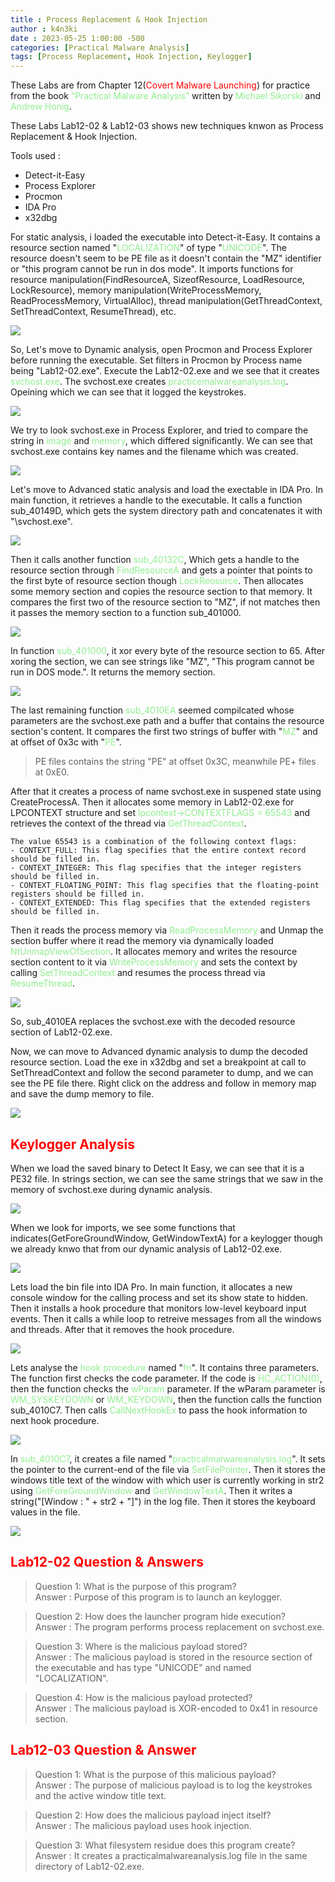 ```yaml
---
title : Process Replacement & Hook Injection
author : k4n3ki
date : 2023-05-25 1:00:00 -500
categories: [Practical Malware Analysis]
tags: [Process Replacement, Hook Injection, Keylogger]
---
```


These Labs are from Chapter 12(<span style="color:red">Covert Malware Launching</span>) for practice from the book <span style="color:lightgreen">“Practical Malware Analysis”</span> written by <span style="color:lightgreen">Michael Sikorski</span> and <span style="color:lightgreen">Andrew Honig</span>.

These Labs Lab12-02 & Lab12-03 shows new techniques knwon as Process Replacement & Hook Injection. 

Tools used :
- Detect-it-Easy
- Process Explorer
- Procmon
- IDA Pro
- x32dbg

For static analysis, i loaded the executable into Detect-it-Easy. It contains a resource section named "<span style="color:lightgreen">LOCALIZATION</span>" of type "<span style="color:lightgreen">UNICODE</span>". The resource doesn't seem to be PE file as it doesn't contain the "MZ" identifier or "this program cannot be run in dos mode". It imports functions for resource manipulation(FindResourceA, SizeofResource, LoadResource, LockResource), memory manipulation(WriteProcessMemory, ReadProcessMemory, VirtualAlloc), thread manipulation(GetThreadContext, SetThreadContext, ResumeThread), etc.

<img src="/assets/img/Lab12-02/resource_section.png">
<!-- ![img](/resource_section.png) -->

So, Let's move to Dynamic analysis, open Procmon and Process Explorer before running the executable. Set filters in Procmon by Process name being "Lab12-02.exe". Execute the Lab12-02.exe and we see that it creates <span style="color:lightgreen">svchost.exe</span>. The svchost.exe creates <span style="color:lightgreen">practicemalwareanalysis.log</span>. Opeining which we can see that it logged the keystrokes.

<img src="/assets/img/Lab12-02/logFile.png">
<!-- ![img](/logFile.png) -->

We try to look svchost.exe in Process Explorer, and tried to compare the string in <span style="color:lightgreen">image</span> and <span style="color:lightgreen">memory</span>, which differed significantly. We can see that svchost.exe contains key names and the filename which was created.

<img src="/assets/img/Lab12-02/comp.png">
<!-- ![img](/comp.png) -->

Let's move to Advanced static analysis and load the exectable in IDA Pro. In main function, it retrieves a handle to the executable. It calls a function sub_40149D, which gets the system directory path and concatenates it with "\\svchost.exe".

<img src="/assets/img/Lab12-02/main_func.png">
<!-- ![img](/main_func.png) -->

Then it calls another function <span style="color:lightgreen">sub_40132C</span>, Which gets a handle to the resource section through <span style="color:lightgreen">FindResourceA</span> and gets a pointer that points to the first byte of resource section though <span style="color:lightgreen">LockReosurce</span>. Then allocates some memory section and copies the resource section to that memory. It compares the first two of the resource section to "MZ", if not matches then it passes the memory section to a function sub_401000. 

<img src="/assets/img/Lab12-02/resource_function.png">
<!-- ![img](/resource_function.png) -->

In function <span style="color:lightgreen">sub_401000</span>, it xor every byte of the resource section to 65. After xoring the section, we can see strings like "MZ", "This program cannot be run in DOS mode.". It returns the memory section.

<img src="/assets/img/Lab12-02/resource_decode.png">
<!-- ![img](/resource_decode.png) -->

The last remaining function <span style="color:lightgreen">sub_4010EA</span> seemed compilcated whose parameters are the svchost.exe path and a buffer that contains the resource section's content. It compares the first two strings of buffer with "<span style="color:lightgreen">MZ</span>" and at offset of 0x3c with "<span style="color:lightgreen">PE</span>".

> PE files contains the string "PE" at offset 0x3C, meanwhile PE+ files at 0xE0.

After that it creates a process of name svchost.exe in suspened state using CreateProcessA. Then it allocates some memory in Lab12-02.exe for LPCONTEXT structure and set <span style="color:lightgreen">lpcontext->CONTEXTFLAGS = 65543</span> and retrieves the context of the thread via <span style="color:lightgreen">GetThreadContext</span>.

```
The value 65543 is a combination of the following context flags:
- CONTEXT_FULL: This flag specifies that the entire context record should be filled in.
- CONTEXT_INTEGER: This flag specifies that the integer registers should be filled in.
- CONTEXT_FLOATING_POINT: This flag specifies that the floating-point registers should be filled in.
- CONTEXT_EXTENDED: This flag specifies that the extended registers should be filled in.
```

Then it reads the process memory via <span style="color:lightgreen">ReadProcessMemory</span> and Unmap the section buffer where it read the memory via dynamically loaded <span style="color:lightgreen">NtUnmapViewOfSection</span>. It allocates memory and writes the resource section content to it via <span style="color:lightgreen">WriteProcessMemory</span> and sets the context by calling <span style="color:lightgreen">SetThreadContext</span> and resumes the process thread via <span style="color:lightgreen">ResumeThread</span>.

<img src="/assets/img/Lab12-02/write.png">

So, sub_4010EA replaces the svchost.exe with the decoded resource section of Lab12-02.exe. 

Now, we can move to Advanced dynamic analysis to dump the decoded resource section. Load the exe in x32dbg and set a breakpoint at call to SetThreadContext and follow the second parameter to dump, and we can see the PE file there. Right click on the address and follow in memory map and save the dump memory to file.

<img src="/assets/img/Lab12-02/dump.png">

## <span style="color:red">Keylogger Analysis</span>

When we load the saved binary to Detect It Easy, we can see that it is a PE32 file. In strings section, we can see the same strings that we saw in the memory of svchost.exe during dynamic analysis.

<img src="/assets/img/Lab12-02/key_strings.png">

When we look for imports, we see some functions that indicates(GetForeGroundWindow, GetWindowTextA) for a keylogger though we already knwo that from our dynamic analysis of Lab12-02.exe.

<img src="/assets/img/Lab12-02/key_imports.png">

Lets load the bin file into IDA Pro. In main function, it allocates a new console window for the calling process and set its show state to hidden. Then it installs a hook procedure that monitors low-level keyboard input events. Then it calls a while loop to retreive messages from all the windows and threads. After that it removes the hook procedure.

<img src="/assets/img/Lab12-02/key_main.png">

Lets analyse the <span style="color:lightgreen">hook procedure</span> named "<span style="color:lightgreen">fn</span>". It contains three parameters. The function first checks the code parameter. If the code is <span style="color:lightgreen">HC_ACTION(0)</span>, then the function checks the <span style="color:lightgreen">wParam</span> parameter. If the wParam parameter is <span style="color:lightgreen">WM_SYSKEYDOWN</span> or <span style="color:lightgreen">WM_KEYDOWN</span>, then the function calls the function sub_4010C7. Then calls <span style="color:lightgreen">CallNextHookEx</span> to pass the hook information to next hook procedure.

<img src="/assets/img/Lab12-02/fn.png">

In <span style="color:lightgreen">sub_4010C7</span>, it creates a file named "<span style="color:lightgreen">practicalmalwareanalysis.log</span>". It sets the pointer to the current-end of the file via <span style="color:lightgreen">SetFilePointer</span>. Then it stores the windows title text of the window with which user is currently working in str2 using <span style="color:lightgreen">GetForeGroundWindow</span> and <span style="color:lightgreen">GetWindowTextA</span>. Then it writes a string("[Window : " + str2 + "]") in the log file. Then it stores the keyboard values in the file.

<img src="/assets/img/Lab12-02/keylog_func.png">

## <span style="color:red">Lab12-02 Question & Answers</span>

> Question 1: What is the purpose of this program?
</br> Answer : Purpose of this program is to launch an keylogger.

> Question 2: How does the launcher program hide execution?
</br> Answer : The program performs process replacement on svchost.exe.

> Question 3: Where is the malicious payload stored?
</br> Answer : The malicious payload is stored in the resource section of the executable and has type "UNICODE" and named "LOCALIZATION".

> Question 4: How is the malicious payload protected?
</br> Answer : The malicious payload is XOR-encoded to 0x41 in resource section.


## <span style="color:red">Lab12-03 Question & Answer</span>

> Question 1: What is the purpose of this malicious payload?
</br> Answer : The purpose of malicious payload is to log the keystrokes and the active window title text.

> Question 2: How does the malicious payload inject itself?
</br> Answer : The malicious payload uses hook injection.

> Question 3: What filesystem residue does this program create?
</br> Answer : It creates a practicalmalwareanalysis.log file in the same directory of Lab12-02.exe.
